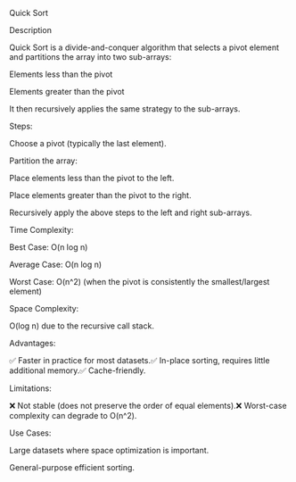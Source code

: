 Quick Sort

Description

Quick Sort is a divide-and-conquer algorithm that selects a pivot element and partitions the array into two sub-arrays:

Elements less than the pivot

Elements greater than the pivot

It then recursively applies the same strategy to the sub-arrays.

Steps:

Choose a pivot (typically the last element).

Partition the array:

Place elements less than the pivot to the left.

Place elements greater than the pivot to the right.

Recursively apply the above steps to the left and right sub-arrays.

Time Complexity:

Best Case: O(n log n)

Average Case: O(n log n)

Worst Case: O(n^2) (when the pivot is consistently the smallest/largest element)

Space Complexity:

O(log n) due to the recursive call stack.

Advantages:

✅ Faster in practice for most datasets.✅ In-place sorting, requires little additional memory.✅ Cache-friendly.

Limitations:

❌ Not stable (does not preserve the order of equal elements).❌ Worst-case complexity can degrade to O(n^2).

Use Cases:

Large datasets where space optimization is important.

General-purpose efficient sorting.

